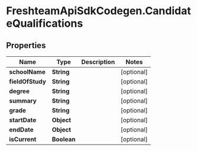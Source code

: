 # FreshteamApiSdkCodegen.CandidateQualifications

## Properties

| Name             | Type        | Description | Notes      |
| ---------------- | ----------- | ----------- | ---------- |
| **schoolName**   | **String**  |             | [optional] |
| **fieldOfStudy** | **String**  |             | [optional] |
| **degree**       | **String**  |             | [optional] |
| **summary**      | **String**  |             | [optional] |
| **grade**        | **String**  |             | [optional] |
| **startDate**    | **Object**  |             | [optional] |
| **endDate**      | **Object**  |             | [optional] |
| **isCurrent**    | **Boolean** |             | [optional] |
